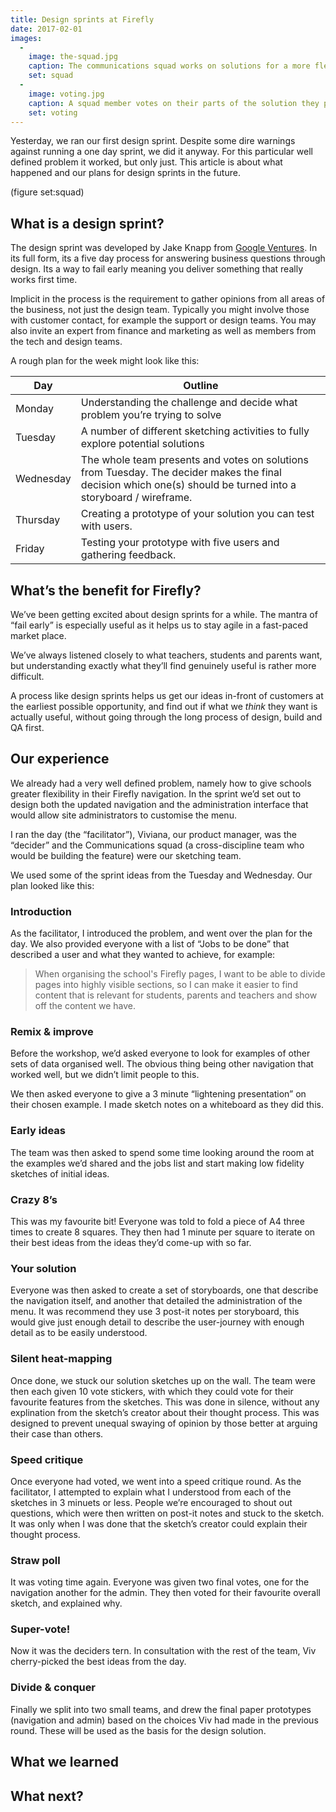 ```yaml
---
title: Design sprints at Firefly
date: 2017-02-01
images:
  -
    image: the-squad.jpg
    caption: The communications squad works on solutions for a more flexible navigation in Firefly
    set: squad
  -
    image: voting.jpg
    caption: A squad member votes on their parts of the solution they particularly like.
    set: voting
---
```


Yesterday, we ran our first design sprint. Despite some dire warnings against running a one day sprint, we did it anyway. For this particular well defined problem it worked, but only just. This article is about what happened and our plans for design sprints in the future.

(figure set:squad)

## What is a design sprint?

The design sprint was developed by Jake Knapp from [Google Ventures](http://www.gv.com/sprint/). In its full form, its a five day process for answering business questions through design. Its a way to fail early meaning you deliver something that really works  first time.

Implicit in the process is the requirement to gather opinions from all areas of the business, not just the design team. Typically you might involve those with customer contact, for example the support or design teams. You may also invite an expert from finance and marketing as well as members from the tech and design teams.

A rough plan for the week might look like this:

| Day | Outline |
| ----- | ----- |
| Monday | Understanding the challenge and decide what problem you’re trying to solve |
| Tuesday | A number of different sketching activities to fully explore potential solutions |
| Wednesday | The whole team presents and votes on solutions from Tuesday. The decider makes the final decision which one(s) should be turned into a storyboard / wireframe. |
| Thursday | Creating a prototype of your solution you can test with users. |
| Friday | Testing your prototype with five users and gathering feedback.


## What’s the benefit for Firefly?

We’ve been getting excited about design sprints for a while. The mantra of “fail early” is especially useful as it helps us to stay agile in a fast-paced market place.

We’ve always listened closely to what teachers, students and parents want, but understanding exactly what they’ll find genuinely useful is rather more difficult.

A process like design sprints helps us get our ideas in-front of customers at the earliest possible opportunity, and find out if what we *think* they want is actually useful, without going through the long process of design, build and QA first.

## Our experience

We already had a very well defined problem, namely how to give schools greater flexibility in their Firefly navigation. In the sprint we’d set out to design both the updated navigation and the administration interface that would allow site administrators to customise the menu.

I ran the day (the “facilitator”), Viviana, our product manager, was the “decider” and the Communications squad (a cross-discipline team who would be building the feature) were our sketching team.

We used some of the sprint ideas from the Tuesday and Wednesday. Our plan looked like this:

### Introduction

As the facilitator, I introduced the problem, and went over the plan for the day. We also provided everyone with a list of “Jobs to be done” that described a user and what they wanted to achieve, for example:

> When organising the school's Firefly pages, I want to be able to divide pages into highly visible sections, so I can make it easier to find content that is relevant for students, parents and teachers and show off the content we have.

### Remix & improve

Before the workshop, we’d asked everyone to look for examples of other sets of data organised well. The obvious thing being other navigation that worked well, but we didn’t limit people to this.

We then asked everyone to give a 3 minute “lightening presentation” on their chosen example. I made sketch notes on a whiteboard as they did this.

### Early ideas

The team was then asked to spend some time looking around the room at the examples we’d shared and the jobs list and start making low fidelity sketches of initial ideas. 

### Crazy 8’s

This was my favourite bit! Everyone was told to fold a piece of A4 three times to create 8 squares. They then had 1 minute per square to iterate on their best ideas from the ideas they’d come-up with so far.

### Your solution

Everyone was then asked to create a set of storyboards, one that describe the navigation itself, and another that detailed the administration of the menu. It was recommend they use 3 post-it notes per storyboard, this would give just enough detail to describe the user-journey with enough detail as to be easily understood.

### Silent heat-mapping

Once done, we stuck our solution sketches up on the wall. The team were then each given 10 vote stickers, with which they could vote for their favourite features from the sketches. This was done in silence, without any explination from the sketch’s creator about their thought process. This was designed to prevent unequal swaying of opinion by those better at arguing their case than others.

### Speed critique

Once everyone had voted, we went into a speed critique round. As the facilitator, I attempted to explain what I understood from each of the sketches in 3 minuets or less. People we’re encouraged to shout out questions, which were then written on post-it notes and stuck to the sketch. It was only when I was done that the sketch’s creator could explain their thought process.

### Straw poll

It was voting time again. Everyone was given two final votes, one for the navigation another for the admin. They then voted for their favourite overall sketch, and explained why.

### Super-vote!

Now it was the deciders tern. In consultation with the rest of the team, Viv cherry-picked the best ideas from the day.

### Divide & conquer

Finally we split into two small teams, and drew the final paper prototypes (navigation and admin) based on the choices Viv had made in the previous round. These will be used as the basis for the design solution.

## What we learned

## What next?